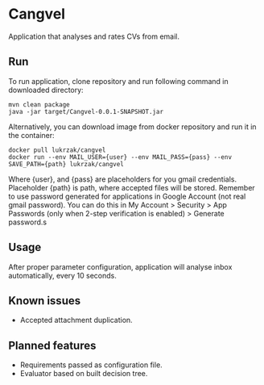 # Cangvel

Application that analyses and rates CVs from email.

## Run

To run application, clone repository and run following command in downloaded directory:

```shell
mvn clean package
java -jar target/Cangvel-0.0.1-SNAPSHOT.jar
```

Alternatively, you can download image from docker repository and run it in the container:

```shell
docker pull lukrzak/cangvel
docker run --env MAIL_USER={user} --env MAIL_PASS={pass} --env SAVE_PATH={path} lukrzak/cangvel
```

Where {user}, and {pass} are placeholders for you gmail credentials. Placeholder {path} is path, where accepted files
will be stored.
Remember to use password generated for applications in Google Account (not real gmail password). You can do this in My
Account > Security > App Passwords (only when 2-step verification is enabled) > Generate password.s

## Usage

After proper parameter configuration, application will analyse inbox automatically, every 10 seconds.

## Known issues

- Accepted attachment duplication.

## Planned features

- Requirements passed as configuration file.
- Evaluator based on built decision tree.
